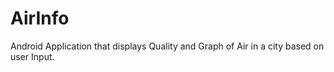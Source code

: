 # AirInfo
Android Application that displays Quality and Graph of Air in a city based on user Input.
